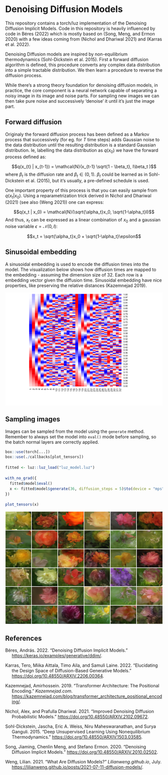 Denoising Diffusion Models
================

This repository contains a torch/luz implementation of the Denoising
Diffusion Implicit Models. Code in this repository is heavily influenced
by code in Béres (2022) which is mostly based on (Song, Meng, and Ermon
2020) with a few ideas coming from (Nichol and Dhariwal 2021) and
(Karras et al. 2022).

Denoising Diffusion models are inspired by non-equilibrium
thermodynamics (Sohl-Dickstein et al. 2015). First a forward diffusion
algorithm is defined, this procedure converts any complex data
distribution into a simple tractable distribution. We then learn a
procedure to reverse the diffusion process.

While there’s a strong theory foundation for denoising diffusion models,
in practice, the core component is a neural network capable of
separating a noisy image in its image and noise parts. For sampling new
images we can then take pure noise and successively ‘denoise’ it until
it’s just the image part.

## Forward diffusion

Originaly the forward diffusion process has been defined as a Markov
process that successively (for eg. for $T$ time steps) adds Gaussian
noise to the data distribution until the resulting distribution is a
standard Gaussian distribution. Ie, labelling the data distribution as
$q(x_{0})$ we have the forward process defined as:

$$q(x_{t} | x_{t-1}) = \mathcal{N}(x_{t-1} \sqrt{1 - \beta_t}, I\beta_t )$$
where $\beta_t$ is the diffusion rate and $\beta_t \in (0,1)$. $\beta_t$
could be learned as in Sohl-Dickstein et al. (2015), but it’s usually, a
pre-defined schedule is used.

One important property of this process is that you can easily sample
from $q(x_t | x_0)$. Using a reparametrization trick derived in Nichol
and Dhariwal (2021) (see also (Weng 2021)) one can express:

$$q(x_t | x_0) = \mathcal{N}(\sqrt{\alpha_t}x_0, \sqrt{1-\alpha_t}I)$$
And thus, $x_t$ can be expressed as a linear combination of $x_0$ and a
gaussian noise variable $\epsilon = \mathcal{N}(0, I)$:

$$x_t = \sqrt{\alpha_t}x_0 + \sqrt{1-\alpha_t}\epsilon$$

## Sinusoidal embedding

A sinusoidal embedding is used to encode the diffusion times into the
model. The visualization below shows how diffusion times are mapped to
the embedding - assuming the dimension size of 32. Each row is a
embedding vector given the diffusion time. Sinusoidal embedding have
nice properties, like preserving the relative distances (Kazemnejad
2019).

![](README_files/figure-commonmark/sinusoidal-1.png)

## Sampling images

Images can be sampled from the model using the `generate` method.
Remember to always set the model into `eval()` mode before sampling, so
the batch normal layers are correctly applied.

``` r
box::use(torch[...])
box::use(./callbacks[plot_tensors])

fitted <- luz::luz_load("luz_model.luz")

with_no_grad({
  fitted$model$eval()
  x <- fitted$model$generate(36, diffusion_steps = 5)$to(device = "mps")
})

plot_tensors(x)
```

![](README_files/figure-commonmark/samples-1.png)

## References

<div id="refs" class="references csl-bib-body hanging-indent">

<div id="ref-kerasDDIM" class="csl-entry">

Béres, András. 2022. “Denoising Diffusion Implicit Models.”
<https://keras.io/examples/generative/ddim/>.

</div>

<div id="ref-karras2022" class="csl-entry">

Karras, Tero, Miika Aittala, Timo Aila, and Samuli Laine. 2022.
“Elucidating the Design Space of Diffusion-Based Generative Models.”
<https://doi.org/10.48550/ARXIV.2206.00364>.

</div>

<div id="ref-kazemnejad2019:pencoding" class="csl-entry">

Kazemnejad, Amirhossein. 2019. “Transformer Architecture: The Positional
Encoding.” *Kazemnejad.com*.
<https://kazemnejad.com/blog/transformer_architecture_positional_encoding/>.

</div>

<div id="ref-nichol2021" class="csl-entry">

Nichol, Alex, and Prafulla Dhariwal. 2021. “Improved Denoising Diffusion
Probabilistic Models.” <https://doi.org/10.48550/ARXIV.2102.09672>.

</div>

<div id="ref-sohl-dickstein2015" class="csl-entry">

Sohl-Dickstein, Jascha, Eric A. Weiss, Niru Maheswaranathan, and Surya
Ganguli. 2015. “Deep Unsupervised Learning Using Nonequilibrium
Thermodynamics.” <https://doi.org/10.48550/ARXIV.1503.03585>.

</div>

<div id="ref-song2020" class="csl-entry">

Song, Jiaming, Chenlin Meng, and Stefano Ermon. 2020. “Denoising
Diffusion Implicit Models.” <https://doi.org/10.48550/ARXIV.2010.02502>.

</div>

<div id="ref-weng2021diffusion" class="csl-entry">

Weng, Lilian. 2021. “What Are Diffusion Models?” *Lilianweng.github.io*,
July. <https://lilianweng.github.io/posts/2021-07-11-diffusion-models/>.

</div>

</div>
